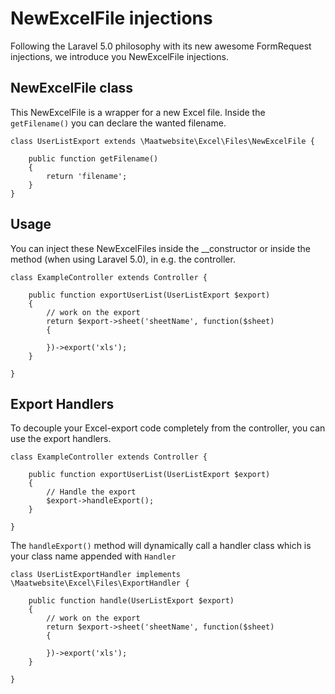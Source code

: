 # NewExcelFile injections

Following the Laravel 5.0 philosophy with its new awesome FormRequest injections, we introduce you NewExcelFile injections.

## NewExcelFile class

This NewExcelFile is a wrapper for a new Excel file. Inside the `getFilename()` you can declare the wanted filename.

    class UserListExport extends \Maatwebsite\Excel\Files\NewExcelFile {

        public function getFilename()
        {
            return 'filename';
        }
    }

## Usage

You can inject these NewExcelFiles inside the __constructor or inside the method (when using Laravel 5.0), in e.g. the controller.

    class ExampleController extends Controller {

        public function exportUserList(UserListExport $export)
        {
            // work on the export
            return $export->sheet('sheetName', function($sheet)
            {

            })->export('xls');
        }

    }

## Export Handlers

To decouple your Excel-export code completely from the controller, you can use the export handlers.

    class ExampleController extends Controller {

        public function exportUserList(UserListExport $export)
        {
            // Handle the export
            $export->handleExport();
        }

    }

The `handleExport()` method will dynamically call a handler class which is your class name appended with `Handler`

    class UserListExportHandler implements \Maatwebsite\Excel\Files\ExportHandler {

        public function handle(UserListExport $export)
        {
            // work on the export
            return $export->sheet('sheetName', function($sheet)
            {

            })->export('xls');
        }

    }
